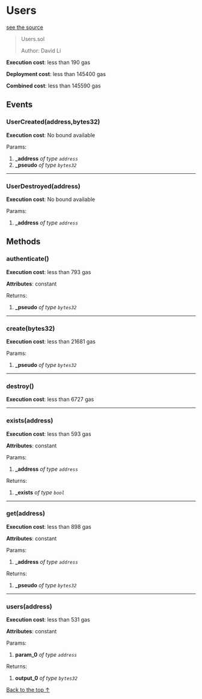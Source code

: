 # Users
[see the source](https://github.com/FriendlyUser/solidity-smart-contracts/tree/master/contracts/games/Users96.sol)
> Users.sol
>
> Author: David Li


**Execution cost**: less than 190 gas

**Deployment cost**: less than 145400 gas

**Combined cost**: less than 145590 gas


## Events
### UserCreated(address,bytes32)


**Execution cost**: No bound available


Params:

1. **_address** *of type `address`*
2. **_pseudo** *of type `bytes32`*

--- 
### UserDestroyed(address)


**Execution cost**: No bound available


Params:

1. **_address** *of type `address`*


## Methods
### authenticate()


**Execution cost**: less than 793 gas

**Attributes**: constant



Returns:


1. **_pseudo** *of type `bytes32`*

--- 
### create(bytes32)


**Execution cost**: less than 21681 gas


Params:

1. **_pseudo** *of type `bytes32`*


--- 
### destroy()


**Execution cost**: less than 6727 gas




--- 
### exists(address)


**Execution cost**: less than 593 gas

**Attributes**: constant


Params:

1. **_address** *of type `address`*

Returns:


1. **_exists** *of type `bool`*

--- 
### get(address)


**Execution cost**: less than 898 gas

**Attributes**: constant


Params:

1. **_address** *of type `address`*

Returns:


1. **_pseudo** *of type `bytes32`*

--- 
### users(address)


**Execution cost**: less than 531 gas

**Attributes**: constant


Params:

1. **param_0** *of type `address`*

Returns:


1. **output_0** *of type `bytes32`*

[Back to the top ↑](#users)
